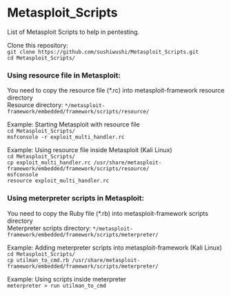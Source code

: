 # Metasploit_Scripts
List of Metasploit Scripts to help in pentesting.
  
Clone this repository:  
`git clone https://github.com/sushiwushi/Metasploit_Scripts.git`     
`cd Metasploit_Scripts/`
  
### Using resource file in Metasploit:  
You need to copy the resource file (*.rc) into metasploit-framework resource directory   
Resource directory: `*/metasploit-framework/embedded/framework/scripts/resource/`  
   
Example: Starting Metasploit with resource file  
`cd Metasploit_Scripts/`  
`msfconsole -r exploit_multi_handler.rc`  
  
Example: Using resource file inside Metasploit (Kali Linux)  
`cd Metasploit_Scripts/`  
`cp exploit_multi_handler.rc /usr/share/metasploit-framework/embedded/framework/scripts/resource/`   
`msfconsole`  
`resource exploit_multi_handler.rc`  

  
### Using meterpreter scripts in Metasploit:  
You need to copy the Ruby file (*.rb) into metasploit-framework scripts directory    
Meterpreter scripts directory: `*/metasploit-framework/embedded/framework/scripts/meterpreter/`  
  
Example: Adding meterpreter scripts into metasploit-framework (Kali Linux)   
`cd Metasploit_Scripts/`    
`cp utilman_to_cmd.rb /usr/share/metasploit-framework/embedded/framework/scripts/meterpreter/`  
  
Example: Using scripts inside meterpreter  
`meterpreter > run utilman_to_cmd `  

